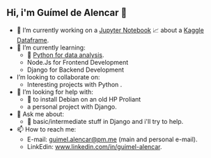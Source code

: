 ## Hi, i'm Guímel de Alencar 👋

- 🔭 I’m currently working on a [Jupyter Notebook]() 📈 about a [Kaggle Dataframe](https://www.kaggle.com/datasets/fedesoriano/electric-power-consumption).
- 🌱 I’m currently learning:
  - 🐍 [Python for data analysis](https://wesmckinney.com/book/).
  - Node.Js for Frontend Development
  - Django for Backend Development
- I’m looking to collaborate on:
  - Interesting projects with Python .
- 🤔 I’m looking for help with:
  - 🤬 to install Debian on an old HP Proliant
  - a personal project with Django.
- 💬 Ask me about:
  - 🤪 basic/intermediate stuff in Django and i'll try to help.
- 📫 How to reach me:
  - E-mail: guimel.alencar@pm.me (main and personal e-mail).
  - LinkEdin: www.linkedin.com/in/guimel-alencar.

<!--
Here are some ideas to get you started:
- 🔭 I’m currently working on ...
- 🌱 I’m currently learning ...
- 👯 I’m looking to collaborate on ...
- 🤔 I’m looking for help with ...
- 💬 Ask me about ...
- 📫 How to reach me: ...
- ⚡ Fun fact: ...
-->
